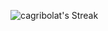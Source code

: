 ![cagribolat's Streak](https://github-readme-streak-stats.herokuapp.com/?user=cagribolat&theme=vue-dark&hide_border=true)

